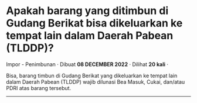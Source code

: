 Apakah barang yang ditimbun di Gudang Berikat bisa dikeluarkan ke tempat lain dalam Daerah Pabean (TLDDP)?
==========================================================================================================

Impor - Penimbunan · Dibuat **08 DECEMBER 2022** · Dilihat **20 kali** ·

Bisa, barang timbun di Gudang Berikat yang dikeluarkan ke tempat lain dalam Daerah Pabean (TLDDP) wajib dilunasi Bea Masuk, Cukai, dan/atau PDRI atas barang tersebut.  

  
  
  

* * *